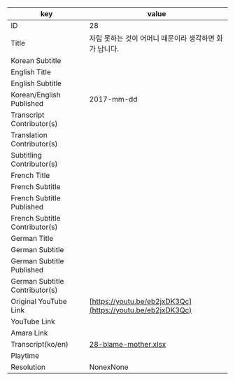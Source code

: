 |  key  |  value  |
|-------|---------|
| ID            | 28 |
| Title         | 자립 못하는 것이 어머니 때문이라 생각하면 화가 납니다. |
| Korean Subtitle |  |
| English Title |  |
| English Subtitle |  |
| Korean/English Published     | 2017-mm-dd |
| Transcript Contributor(s)   |  |
| Translation Contributor(s)   |  |
| Subtitling Contributor(s)   |  |
| French Title |  |
| French Subtitle |  |
| French Subtitle Published |  |
| French Subtitle Contributor(s) |  |
| German Title |  |
| German Subtitle |  |
| German Subtitle Published |  |
| German Subtitle Contributor(s) |  |
| Original YouTube Link  | [https://youtu.be/eb2jxDK3Qc](https://youtu.be/eb2jxDK3Qc) |
| YouTube Link  |  |
| Amara Link    |  |
| Transcript(ko/en) | [28-blame-mother.xlsx](https://github.com/jungtosociety/dharma-qna/raw/master/sub/28/28-blame-mother.xlsx) |
| Playtime |  |
| Resolution | NonexNone|
